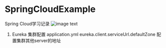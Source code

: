 # SpringCloudExample
Spring Cloud学习记录
![image text](https://github.com/dxdankin87/image/cpringcloud.jpg)
1. Eureka
   集群配置
   application.yml
   eureka.client.serviceUrl.defaultZone 配置集群其他server的地址
